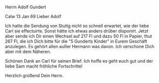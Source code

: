 Herrn Adolf Gundert

 Calw 13 Jan 69
Lieber Adolf

Ich hatte die Sendung von Stuttg nicht so schnell erwartet, wie der liebe Carl sie effectuirte. Sonst hätte ich etwas anders drüber disponirt. Jetzt aber sende ich Dir einen Wechsel auf 217 Fl und dazu 50 Fl in Papier, thut 267 Fl, die ich Dich bitte für die "5 Gunderts Kinder" in Eurem Geschäft anzulegen. Es gehört allen außer Hermann was davon. Ich verschone Dich aber mit dem Näheren.

Schönen Dank an Carl für seinen Brief. Ich hoffe es geht euch gut und der liebe Sam macht fröhliche Fortschritte!

 Herzlich grüßend
 Dein Herm.
